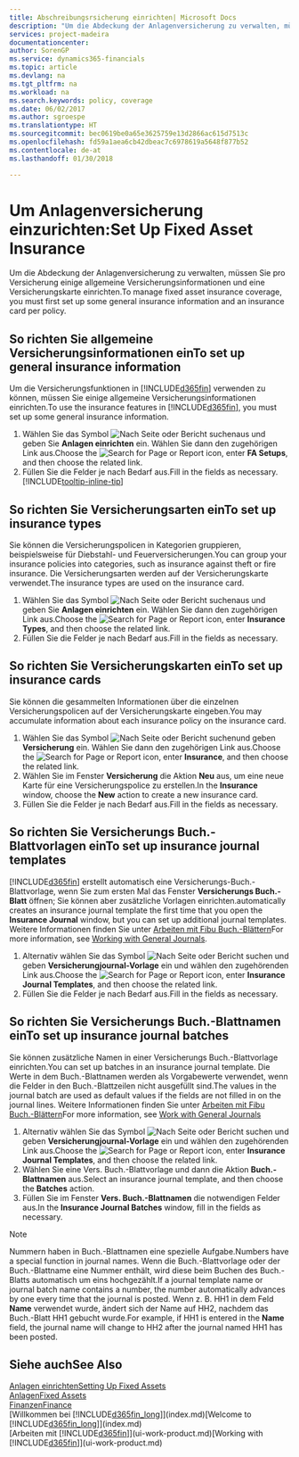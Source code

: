 ```yaml
---
title: Abschreibungsrsicherung einrichten| Microsoft Docs
description: "Um die Abdeckung der Anlagenversicherung zu verwalten, müssen Sie pro Versicherung einige allgemeine Versicherungsinformationen und eine Versicherungskarte einrichten."
services: project-madeira
documentationcenter: 
author: SorenGP
ms.service: dynamics365-financials
ms.topic: article
ms.devlang: na
ms.tgt_pltfrm: na
ms.workload: na
ms.search.keywords: policy, coverage
ms.date: 06/02/2017
ms.author: sgroespe
ms.translationtype: HT
ms.sourcegitcommit: bec0619be0a65e3625759e13d2866ac615d7513c
ms.openlocfilehash: fd59a1aea6cb42dbeac7c6978619a5648f877b52
ms.contentlocale: de-at
ms.lasthandoff: 01/30/2018

---
```

# <a name="set-up-fixed-asset-insurance"></a><span data-ttu-id="e007d-103">Um Anlagenversicherung einzurichten:</span><span class="sxs-lookup"><span data-stu-id="e007d-103">Set Up Fixed Asset Insurance</span></span>
<span data-ttu-id="e007d-104">Um die Abdeckung der Anlagenversicherung zu verwalten, müssen Sie pro Versicherung einige allgemeine Versicherungsinformationen und eine Versicherungskarte einrichten.</span><span class="sxs-lookup"><span data-stu-id="e007d-104">To manage fixed asset insurance coverage, you must first set up some general insurance information and an insurance card per policy.</span></span>

## <a name="to-set-up-general-insurance-information"></a><span data-ttu-id="e007d-105">So richten Sie allgemeine Versicherungsinformationen ein</span><span class="sxs-lookup"><span data-stu-id="e007d-105">To set up general insurance information</span></span>
<span data-ttu-id="e007d-106">Um die Versicherungsfunktionen in [!INCLUDE[d365fin](includes/d365fin_md.md)]  verwenden zu können, müssen Sie einige allgemeine Versicherungsinformationen einrichten.</span><span class="sxs-lookup"><span data-stu-id="e007d-106">To use the insurance features in [!INCLUDE[d365fin](includes/d365fin_md.md)], you must set up some general insurance information.</span></span>  

1. <span data-ttu-id="e007d-107">Wählen Sie das Symbol ![Nach Seite oder Bericht suchen ](media/ui-search/search_small.png "Nach Seite oder Bericht suchen")aus und geben Sie **Anlagen einrichten** ein. Wählen Sie dann den zugehörigen Link aus.</span><span class="sxs-lookup"><span data-stu-id="e007d-107">Choose the ![Search for Page or Report](media/ui-search/search_small.png "Search for Page or Report icon") icon, enter **FA Setups**, and then choose the related link.</span></span>  
2. <span data-ttu-id="e007d-108">Füllen Sie die Felder je nach Bedarf aus.</span><span class="sxs-lookup"><span data-stu-id="e007d-108">Fill in the fields as necessary.</span></span> [!INCLUDE[tooltip-inline-tip](includes/tooltip-inline-tip_md.md)]  

## <a name="to-set-up-insurance-types"></a><span data-ttu-id="e007d-109">So richten Sie Versicherungsarten ein</span><span class="sxs-lookup"><span data-stu-id="e007d-109">To set up insurance types</span></span>
<span data-ttu-id="e007d-110">Sie können die Versicherungspolicen in Kategorien gruppieren, beispielsweise für Diebstahl- und Feuerversicherungen.</span><span class="sxs-lookup"><span data-stu-id="e007d-110">You can group your insurance policies into categories, such as insurance against theft or fire insurance.</span></span> <span data-ttu-id="e007d-111">Die Versicherungsarten werden auf der Versicherungskarte verwendet.</span><span class="sxs-lookup"><span data-stu-id="e007d-111">The insurance types are used on the insurance card.</span></span>

1. <span data-ttu-id="e007d-112">Wählen Sie das Symbol ![Nach Seite oder Bericht suchen ](media/ui-search/search_small.png "Nach Seite oder Bericht suchen")aus und geben Sie **Anlagen einrichten** ein. Wählen Sie dann den zugehörigen Link aus.</span><span class="sxs-lookup"><span data-stu-id="e007d-112">Choose the ![Search for Page or Report](media/ui-search/search_small.png "Search for Page or Report icon") icon, enter **Insurance Types**, and then choose the related link.</span></span>  
2. <span data-ttu-id="e007d-113">Füllen Sie die Felder je nach Bedarf aus.</span><span class="sxs-lookup"><span data-stu-id="e007d-113">Fill in the fields as necessary.</span></span>

## <a name="to-set-up-insurance-cards"></a><span data-ttu-id="e007d-114">So richten Sie Versicherungskarten ein</span><span class="sxs-lookup"><span data-stu-id="e007d-114">To set up insurance cards</span></span>
<span data-ttu-id="e007d-115">Sie können die gesammelten Informationen über die einzelnen Versicherungspolicen auf der Versicherungskarte eingeben.</span><span class="sxs-lookup"><span data-stu-id="e007d-115">You may accumulate information about each insurance policy on the insurance card.</span></span>  

1. <span data-ttu-id="e007d-116">Wählen Sie das Symbol ![Nach Seite oder Bericht suchen](media/ui-search/search_small.png "Nach Seite oder Bericht suchen")und geben **Versicherung** ein. Wählen Sie dann den zugehörigen Link aus.</span><span class="sxs-lookup"><span data-stu-id="e007d-116">Choose the ![Search for Page or Report](media/ui-search/search_small.png "Search for Page or Report icon") icon, enter **Insurance**, and then choose the related link.</span></span>  
2. <span data-ttu-id="e007d-117">Wählen Sie im Fenster **Versicherung** die Aktion **Neu** aus, um eine neue Karte für eine Versicherungspolice zu erstellen.</span><span class="sxs-lookup"><span data-stu-id="e007d-117">In the **Insurance** window, choose the **New** action to create a  new insurance card.</span></span>  
3. <span data-ttu-id="e007d-118">Füllen Sie die Felder je nach Bedarf aus.</span><span class="sxs-lookup"><span data-stu-id="e007d-118">Fill in the fields as necessary.</span></span>

## <a name="to-set-up-insurance-journal-templates"></a><span data-ttu-id="e007d-119">So richten Sie Versicherungs Buch.-Blattvorlagen ein</span><span class="sxs-lookup"><span data-stu-id="e007d-119">To set up insurance journal templates</span></span>
[!INCLUDE[d365fin](includes/d365fin_md.md)] <span data-ttu-id="e007d-120">erstellt automatisch eine Versicherungs-Buch.-Blattvorlage, wenn Sie zum ersten Mal das Fenster **Versicherungs Buch.-Blatt** öffnen; Sie können aber zusätzliche Vorlagen einrichten.</span><span class="sxs-lookup"><span data-stu-id="e007d-120">automatically creates an insurance journal template the first time that you open the **Insurance Journal** window, but you can set up additional journal templates.</span></span> <span data-ttu-id="e007d-121">Weitere Informationen finden Sie unter [Arbeiten mit Fibu Buch.-Blättern](ui-work-general-journals.md)</span><span class="sxs-lookup"><span data-stu-id="e007d-121">For more information, see [Working with General Journals](ui-work-general-journals.md).</span></span>  

1. <span data-ttu-id="e007d-122">Alternativ wählen Sie das Symbol ![Nach Seite oder Bericht suchen](media/ui-search/search_small.png "Nach Seite oder Bericht suchen") und geben **Versicherungjournal-Vorlage** ein und wählen den zugehörenden Link aus.</span><span class="sxs-lookup"><span data-stu-id="e007d-122">Choose the ![Search for Page or Report](media/ui-search/search_small.png "Search for Page or Report icon") icon, enter **Insurance Journal Templates**, and then choose the related link.</span></span>  
2. <span data-ttu-id="e007d-123">Füllen Sie die Felder je nach Bedarf aus.</span><span class="sxs-lookup"><span data-stu-id="e007d-123">Fill in the fields as necessary.</span></span>

## <a name="to-set-up-insurance-journal-batches"></a><span data-ttu-id="e007d-124">So richten Sie Versicherungs Buch.-Blattnamen ein</span><span class="sxs-lookup"><span data-stu-id="e007d-124">To set up insurance journal batches</span></span>
<span data-ttu-id="e007d-125">Sie können zusätzliche Namen in einer Versicherungs Buch.-Blattvorlage einrichten.</span><span class="sxs-lookup"><span data-stu-id="e007d-125">You can set up batches in an insurance journal template.</span></span> <span data-ttu-id="e007d-126">Die Werte in dem Buch.-Blattnamen werden als Vorgabewerte verwendet, wenn die Felder in den Buch.-Blattzeilen nicht ausgefüllt sind.</span><span class="sxs-lookup"><span data-stu-id="e007d-126">The values in the journal batch are used as default values if the fields are not filled in on the journal lines.</span></span> <span data-ttu-id="e007d-127">Weitere Informationen finden Sie unter [Arbeiten mit Fibu Buch.-Blättern](ui-work-general-journals.md)</span><span class="sxs-lookup"><span data-stu-id="e007d-127">For more information, see [Work with General Journals](ui-work-general-journals.md)</span></span>  

1. <span data-ttu-id="e007d-128">Alternativ wählen Sie das Symbol ![Nach Seite oder Bericht suchen](media/ui-search/search_small.png "Nach Seite oder Bericht suchen") und geben **Versicherungjournal-Vorlage** ein und wählen den zugehörenden Link aus.</span><span class="sxs-lookup"><span data-stu-id="e007d-128">Choose the ![Search for Page or Report](media/ui-search/search_small.png "Search for Page or Report icon") icon, enter **Insurance Journal Templates**, and then choose the related link.</span></span>  
2. <span data-ttu-id="e007d-129">Wählen Sie eine Vers. Buch.-Blattvorlage und dann die Aktion **Buch.-Blattnamen** aus.</span><span class="sxs-lookup"><span data-stu-id="e007d-129">Select an insurance journal template, and then choose the **Batches** action.</span></span>
3. <span data-ttu-id="e007d-130">Füllen Sie im Fenster **Vers. Buch.-Blattnamen** die notwendigen Felder aus.</span><span class="sxs-lookup"><span data-stu-id="e007d-130">In the **Insurance Journal Batches** window, fill in the fields as necessary.</span></span>

> [!NOTE]  
>   <span data-ttu-id="e007d-131">Nummern haben in Buch.-Blattnamen eine spezielle Aufgabe.</span><span class="sxs-lookup"><span data-stu-id="e007d-131">Numbers have a special function in journal names.</span></span> <span data-ttu-id="e007d-132">Wenn die Buch.-Blattvorlage oder der Buch.-Blattname eine Nummer enthält, wird diese beim Buchen des Buch.-Blatts automatisch um eins hochgezählt.</span><span class="sxs-lookup"><span data-stu-id="e007d-132">If a journal template name or journal batch name contains a number, the number automatically advances by one every time that the journal is posted.</span></span> <span data-ttu-id="e007d-133">Wenn z. B. HH1 in dem Feld **Name** verwendet wurde, ändert sich der Name auf HH2, nachdem das Buch.-Blatt HH1 gebucht wurde.</span><span class="sxs-lookup"><span data-stu-id="e007d-133">For example, if HH1 is entered in the **Name** field, the journal name will change to HH2 after the journal named HH1 has been posted.</span></span>

## <a name="see-also"></a><span data-ttu-id="e007d-134">Siehe auch</span><span class="sxs-lookup"><span data-stu-id="e007d-134">See Also</span></span>
[<span data-ttu-id="e007d-135">Anlagen einrichten</span><span class="sxs-lookup"><span data-stu-id="e007d-135">Setting Up Fixed Assets</span></span>](fa-setup.md)  
[<span data-ttu-id="e007d-136">Anlagen</span><span class="sxs-lookup"><span data-stu-id="e007d-136">Fixed Assets</span></span>](fa-manage.md)  
[<span data-ttu-id="e007d-137">Finanzen</span><span class="sxs-lookup"><span data-stu-id="e007d-137">Finance</span></span>](finance.md)  
<span data-ttu-id="e007d-138">[Willkommen bei [!INCLUDE[d365fin_long](includes/d365fin_long_md.md)]](index.md)</span><span class="sxs-lookup"><span data-stu-id="e007d-138">[Welcome to [!INCLUDE[d365fin_long](includes/d365fin_long_md.md)]](index.md)</span></span>  
<span data-ttu-id="e007d-139">[Arbeiten mit [!INCLUDE[d365fin](includes/d365fin_md.md)]](ui-work-product.md)</span><span class="sxs-lookup"><span data-stu-id="e007d-139">[Working with [!INCLUDE[d365fin](includes/d365fin_md.md)]](ui-work-product.md)</span></span>

